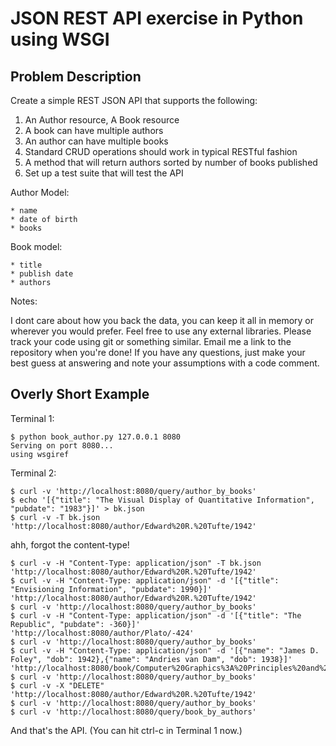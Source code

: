 JSON REST API exercise in Python using WSGI 
============================================================


Problem Description
------------------------------------------------------------

Create a simple REST JSON API that supports the following:

1. An Author resource, A Book resource
2. A book can have multiple authors
3. An author can have multiple books
4. Standard CRUD operations should work in typical RESTful fashion
5. A method that will return authors sorted by number of books published
6. Set up a test suite that will test the API


Author Model:

    * name
    * date of birth
    * books


Book model:

    * title
    * publish date
    * authors


Notes:

I dont care about how you back the data, you can keep it all in memory
or wherever you would prefer. Feel free to use any external libraries.
Please track your code using git or something similar. Email me a link
to the repository when you're done! If you have any questions, just make
your best guess at answering and note your assumptions with a code comment.



Overly Short Example
------------------------------------------------------------

Terminal 1:

	$ python book_author.py 127.0.0.1 8080
	Serving on port 8080...
	using wsgiref

Terminal 2:

	$ curl -v 'http://localhost:8080/query/author_by_books'
	$ echo '[{"title": "The Visual Display of Quantitative Information", "pubdate": "1983"}]' > bk.json
	$ curl -v -T bk.json 'http://localhost:8080/author/Edward%20R.%20Tufte/1942'

ahh, forgot the content-type!

	$ curl -v -H "Content-Type: application/json" -T bk.json 'http://localhost:8080/author/Edward%20R.%20Tufte/1942'
	$ curl -v -H "Content-Type: application/json" -d '[{"title": "Envisioning Information", "pubdate": 1990}]' 'http://localhost:8080/author/Edward%20R.%20Tufte/1942'
	$ curl -v 'http://localhost:8080/query/author_by_books'
	$ curl -v -H "Content-Type: application/json" -d '[{"title": "The Republic", "pubdate": -360}]' 'http://localhost:8080/author/Plato/-424'
	$ curl -v 'http://localhost:8080/query/author_by_books'
	$ curl -v -H "Content-Type: application/json" -d '[{"name": "James D. Foley", "dob": 1942},{"name": "Andries van Dam", "dob": 1938}]' 'http://localhost:8080/book/Computer%20Graphics%3A%20Principles%20and%20Practice%20in%20C%20%282nd%20Edition%29/1995'
	$ curl -v 'http://localhost:8080/query/author_by_books'
	$ curl -v -X "DELETE" 'http://localhost:8080/author/Edward%20R.%20Tufte/1942'
	$ curl -v 'http://localhost:8080/query/author_by_books'
	$ curl -v 'http://localhost:8080/query/book_by_authors'

And that's the API. (You can hit ctrl-c in Terminal 1 now.)


